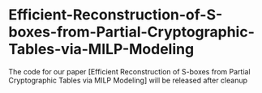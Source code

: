 # Efficient-Reconstruction-of-S-boxes-from-Partial-Cryptographic-Tables-via-MILP-Modeling
The code for our paper [Efficient Reconstruction of S-boxes from Partial Cryptographic Tables via MILP Modeling] will be released after cleanup

